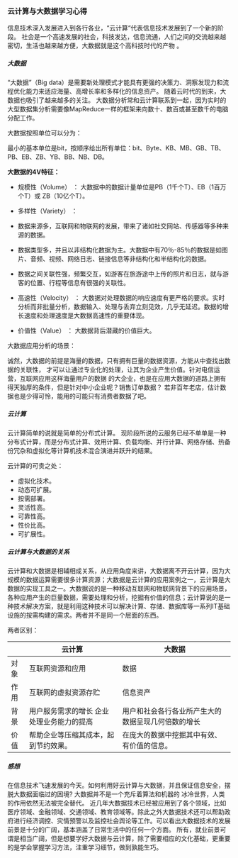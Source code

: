 ### 云计算与大数据学习心得 

信息技术深入发展进入到各行各业，“云计算“代表信息技术发展到了一个新的阶段。 社会是一个高速发展的社会，科技发达，信息流通，人们之间的交流越来越密切，生活也越来越方便，大数据就是这个高科技时代的产物 。



##### 大数据

 “大数据”（Big data）是需要新处理模式才能具有更强的决策力、洞察发现力和流程优化能力来适应海量、高增长率和多样化的信息资产。 随着云时代的到来，大数据也吸引了越来越多的关注。 大数据分析常和云计算联系到一起，因为实时的大型数据集分析需要像MapReduce一样的框架来向数十、数百或甚至数千的电脑分配工作。 

大数据按照单位可以分为：

最小的基本单位是bit，按顺序给出所有单位：bit、Byte、KB、MB、GB、TB、PB、EB、ZB、YB、BB、NB、DB。 

**大数据的4V特征：**

-  规模性（Volume） ： 大数据中的数据计量单位是PB（1千个T）、EB（1百万个T）或 ZB（10亿个T）。 
-  多样性（Variety） ：
  -  数据来源多，互联网和物联网的发展，带来了诸如社交网站、传感器等多种来源的数据。 
  -  数据类型多，并且以非结构化数据为主。大数据中有70％-85％的数据是如图片、音频、视频、网络日志、链接信息等非结构化和半结构化的数据。 
  -  数据之间关联性强，频繁交互，如游客在旅游途中上传的照片和日志，就与游客的位置、行程等信息有很强的关联性。 

-  高速性（Velocity） ： 大数据对处理数据的响应速度有更严格的要求。实时分析而非批量分析，数据输入、处理与丢弃立刻见效，几乎无延迟。数据的增长速度和处理速度是大数据高速性的重要体现。 
-  价值性（Value） ： 大数据背后潜藏的价值巨大。 

大数据应用分析的场景：

 诚然，大数据的前提是海量的数据，只有拥有巨量的数据资源，方能从中查找出数据的关联性， 才可以让通过专业化的处理，让其为企业产生价值。针对电信运营，互联网应用这样海量用户的数据 的大企业，也是在应用大数据的道路上拥有得天独厚的条件，但是针对中小企业呢？销售订单数据？ 若非百年老店，估计数据也是少得可怜，能用的可能只有消费者数据了吧。

##### 云计算

云计算简单的说就是简单的分布式计算。 现阶段所说的云服务已经不单单是一种分布式计算，而是分布式计算、效用计算、负载均衡、并行计算、网络存储、热备份冗杂和虚拟化等计算机技术混合演进并跃升的结果。 

 云计算的可贵之处：

- 虚拟化技术。 
-  动态可扩展。 
-  按需部署。 
-  灵活性高。 
-  可靠性高。 
-  性价比高。 
-  可扩展性。 

##### 云计算与大数据的关系

云计算和大数据是相辅相成关系，从应用角度来讲，大数据离不开云计算，因为大规模的数据运算需要很多计算资源；大数据是云计算的应用案例之一，云计算是大数据的实现工具之一。大数据说的是一种移动互联网和物联网背景下的应用场景，各种应用产生的巨量数据，需要处理和分析，挖掘有价值的信息；云计算说的是一种技术解决方案，就是利用这种技术可以解决计算、存储、数据库等一系列IT基础设施的按需构建的需求。两者并不是同一个层面的东西。

两者区别：

|      | 云计算                                        | 大数据                                             |
| ---- | --------------------------------------------- | -------------------------------------------------- |
| 对象 | 互联网资源和应用                              | 数据                                               |
| 作用 | 互联网的虚拟资源存贮                          | 信息资产                                           |
| 背景 | 用户服务需求的增长     企业处理业务能力的提高 | 用户和社会各行各业所产生大的数据呈现几何倍数的增长 |
| 价值 | 帮助企业等压缩其成本，起到节约效果。          | 在庞大的数据中挖掘其中有效、有价值的信息。         |

##### 感想

在信息技术飞速发展的今天。如何利用好云计算与大数据，并且保证信息安全，摆脱大数据面临过的困境? 大数据并不是一个充斥着算法和机器的 冰冷世界，人类的作用依然无法被完全替代。   近几年大数据技术已经被应用到了各个领域，比如医疗领域、金融领域、交通领域、教育领域等。除此之外大数据技术还可以帮助政府进行经济调控、灾情预警以及监控社会舆论等工作。可以看出大数据技术的发展前景是十分的广阔，基本涵盖了日常生活中的任何一个方面。 所有，就业前景可谓是相当广阔，但是想要学好大数据与云计算，除了需要相应的文化基础，更重要的是学会掌握学习方法，注重学习细节，做到孰能生巧。